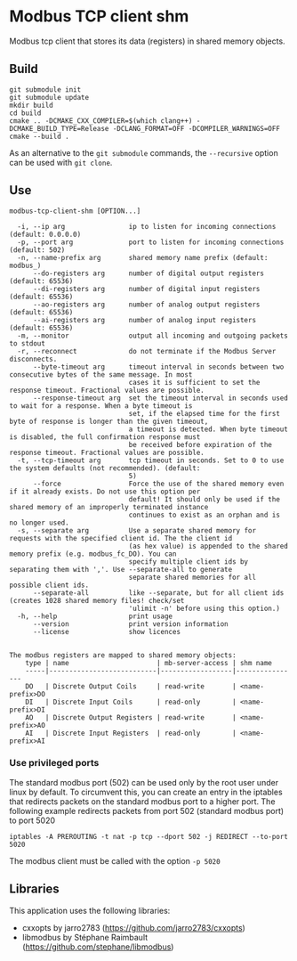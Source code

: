 # Modbus TCP client shm

Modbus tcp client that stores its data (registers) in shared memory objects.

## Build
```
git submodule init
git submodule update
mkdir build
cd build
cmake .. -DCMAKE_CXX_COMPILER=$(which clang++) -DCMAKE_BUILD_TYPE=Release -DCLANG_FORMAT=OFF -DCOMPILER_WARNINGS=OFF
cmake --build .
```

As an alternative to the ```git submodule``` commands, the ```--recursive``` option can be used with ```git clone```.

## Use
```
modbus-tcp-client-shm [OPTION...]

  -i, --ip arg                ip to listen for incoming connections (default: 0.0.0.0)
  -p, --port arg              port to listen for incoming connections (default: 502)
  -n, --name-prefix arg       shared memory name prefix (default: modbus_)
      --do-registers arg      number of digital output registers (default: 65536)
      --di-registers arg      number of digital input registers (default: 65536)
      --ao-registers arg      number of analog output registers (default: 65536)
      --ai-registers arg      number of analog input registers (default: 65536)
  -m, --monitor               output all incoming and outgoing packets to stdout
  -r, --reconnect             do not terminate if the Modbus Server disconnects.
      --byte-timeout arg      timeout interval in seconds between two consecutive bytes of the same message. In most 
                              cases it is sufficient to set the response timeout. Fractional values are possible.
      --response-timeout arg  set the timeout interval in seconds used to wait for a response. When a byte timeout is 
                              set, if the elapsed time for the first byte of response is longer than the given timeout, 
                              a timeout is detected. When byte timeout is disabled, the full confirmation response must 
                              be received before expiration of the response timeout. Fractional values are possible.
  -t, --tcp-timeout arg       tcp timeout in seconds. Set to 0 to use the system defaults (not recommended). (default: 
                              5)
      --force                 Force the use of the shared memory even if it already exists. Do not use this option per 
                              default! It should only be used if the shared memory of an improperly terminated instance 
                              continues to exist as an orphan and is no longer used.
  -s, --separate arg          Use a separate shared memory for requests with the specified client id. The the client id 
                              (as hex value) is appended to the shared memory prefix (e.g. modbus_fc_DO). You can 
                              specify multiple client ids by separating them with ','. Use --separate-all to generate 
                              separate shared memories for all possible client ids.
      --separate-all          like --separate, but for all client ids (creates 1028 shared memory files! check/set 
                              'ulimit -n' before using this option.)
  -h, --help                  print usage
      --version               print version information
      --license               show licences


The modbus registers are mapped to shared memory objects:
    type | name                      | mb-server-access | shm name
    -----|---------------------------|------------------|----------------
    DO   | Discrete Output Coils     | read-write       | <name-prefix>DO
    DI   | Discrete Input Coils      | read-only        | <name-prefix>DI
    AO   | Discrete Output Registers | read-write       | <name-prefix>AO
    AI   | Discrete Input Registers  | read-only        | <name-prefix>AI
```

### Use privileged ports
The standard modbus port (502) can be used only by the root user under linux by default. 
To circumvent this, you can create an entry in the iptables that redirects packets on the standard modbus port to a higher port.
The following example redirects packets from port 502 (standard modbus port) to port 5020
```
iptables -A PREROUTING -t nat -p tcp --dport 502 -j REDIRECT --to-port 5020
```
The modbus client must be called with the option ```-p 5020``` 

## Libraries
This application uses the following libraries:
- cxxopts by jarro2783 (https://github.com/jarro2783/cxxopts)
- libmodbus by Stéphane Raimbault (https://github.com/stephane/libmodbus)
